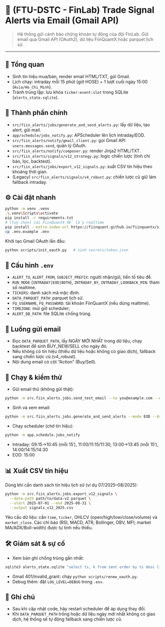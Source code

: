 ﻿# 📧 (FTU-DSTC - FinLab) Trade Signal Alerts via Email (Gmail API)

> Hệ thống gửi cảnh báo chứng khoán tự động của đội FinLab. Gửi email qua Gmail API (OAuth2), dữ liệu FiinQuantX hoặc parquet lịch sử.

---

## 🧭 Tổng quan
- Sinh tín hiệu mua/bán, render email HTML/TXT, gửi Gmail.
- Lịch chạy: intraday mỗi 15 phút (giờ HOSE) + 1 lượt cuối ngày 15:00 (`Asia/Ho_Chi_Minh`).
- Tránh trùng lặp: lưu khóa `ticker:event:slot` trong SQLite (`alerts_state.sqlite`).

## 🧱 Thành phần chính
- `src/fiin_alerts/jobs/generate_and_send_alerts.py`: lấy dữ liệu, tạo alert, gửi mail.
- `app/schedule/jobs_notify.py`: APScheduler lên lịch intraday/EOD.
- `src/fiin_alerts/notify/gmail_client.py`: gọi Gmail API `users.messages.send`, quản lý OAuth.
- `src/fiin_alerts/notify/composer.py`: render Jinja2 HTML/TXT.
- `src/fiin_alerts/signals/v12_strategy.py`: logic chiến lược (tính chỉ báo, lọc, backtest).
- `src/fiin_alerts/jobs/export_v12_signals.py`: xuất CSV tín hiệu theo khoảng thời gian.
- (Legacy) `src/fiin_alerts/signals/v4_robust.py`: chiến lược cũ giữ làm fallback intraday.

## ⚙️ Cài đặt nhanh
```bash
python -m venv .venv
.\.venv\Scripts\activate
pip install -r requirements.txt
# (tuỳ chọn) cài FiinQuantX để lấy realtime
pip install --extra-index-url https://fiinquant.github.io/fiinquantx/simple fiinquantx
cp .env.example .env
```
Khởi tạo Gmail OAuth lần đầu:
```bash
python scripts/init_oauth.py   # sinh secrets/token.json
```

## 🧾 Cấu hình `.env`
- `ALERT_TO`, `ALERT_FROM`, `SUBJECT_PREFIX`: người nhận/gửi, tiền tố tiêu đề.
- `RUN_MODE` (`INTRADAY|EOD|BOTH`), `INTRADAY_BY`, `INTRADAY_LOOKBACK_MIN`: tham số realtime.
- `TICKERS`: danh sách mã mặc định.
- `DATA_PARQUET_PATH`: parquet lịch sử.
- `FQ_USERNAME`, `FQ_PASSWORD`: tài khoản FiinQuantX (nếu dùng realtime).
- `TIMEZONE`: múi giờ scheduler; 
- `ALERT_DB_PATH`: file SQLite chống trùng.

## 🔔 Luồng gửi email
- Đọc `DATA_PARQUET_PATH`, lấy NGÀY MỚI NHẤT trong dữ liệu, chạy backtest để sinh BUY_NEW/SELL cho ngày đó.
- Nếu không có tín hiệu (thiếu dữ liệu hoặc không có giao dịch), fallback sang chiến lược cũ (v4_robust).
- Nội dung email có cột “Action” (Buy/Sell).

## 🚀 Chạy & kiểm thử
- Gửi email thử (không gửi thật):
```bash
python -m src.fiin_alerts.jobs.send_test_email --to you@example.com --dry-run
```
- Sinh và xem email:
```bash
python -m src.fiin_alerts.jobs.generate_and_send_alerts --mode EOD --dry-run
```
- Chạy scheduler (chờ tín hiệu):
```bash
python -m app.schedule.jobs_notify
```
  - Intraday: 09:15→10:45 (mỗi 15′), 11:00/11:15/11:30, 13:00→13:45 (mỗi 15′), 14:00/14:15/14:30
  - EOD: 15:00

## 📊 Xuất CSV tín hiệu
Dùng khi cần danh sách tín hiệu lịch sử (ví dụ 07/2025–08/2025):
```bash
python -m src.fiin_alerts.jobs.export_v12_signals \
  --data-path path/to/data-v2.parquet \
  --start 2025-07-01 --end 2025-08-31 \
  --output signals_v12_2025.csv
```
Yêu cầu dữ liệu: cần `time`, `ticker`, OHLCV (open/high/low/close/volume) và `market_close`. Các chỉ báo (RSI, MACD, ATR, Bollinger, OBV, MFI; market MA/ADX/Boll-width) được tự tính nếu thiếu.

## 🛠️ Giám sát & sự cố
- Xem bản ghi chống trùng gần nhất:
```bash
sqlite3 alerts_state.sqlite "select ts, k from sent order by ts desc limit 10"
```
- Gmail 401/invalid_grant: chạy `python scripts/renew_oauth.py`.
- Debug thêm: đặt `LOG_LEVEL=DEBUG` trong `.env`.

## 🔄 Ghi chú
- Sau khi cập nhật code, hãy restart scheduler để áp dụng thay đổi.
- Khi `DATA_PARQUET_PATH` trống hoặc dữ liệu ngày mới nhất không có giao dịch, hệ thống sẽ tự động fallback sang chiến lược cũ.
